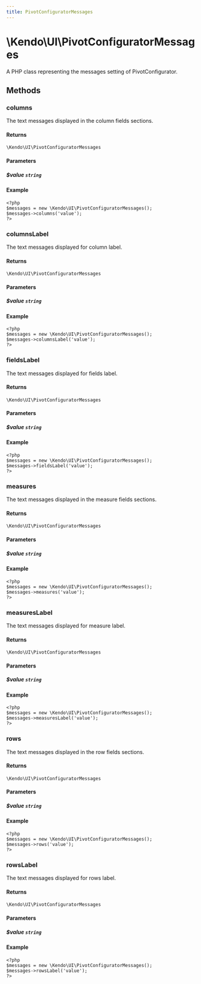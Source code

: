 ```yaml
---
title: PivotConfiguratorMessages
---
```


# \Kendo\UI\PivotConfiguratorMessages

A PHP class representing the messages setting of PivotConfigurator.


## Methods

### columns
The text messages displayed in the column fields sections.

#### Returns
`\Kendo\UI\PivotConfiguratorMessages`

#### Parameters

##### $value `string`



#### Example 
    <?php
    $messages = new \Kendo\UI\PivotConfiguratorMessages();
    $messages->columns('value');
    ?>

### columnsLabel
The text messages displayed for column label.

#### Returns
`\Kendo\UI\PivotConfiguratorMessages`

#### Parameters

##### $value `string`



#### Example 
    <?php
    $messages = new \Kendo\UI\PivotConfiguratorMessages();
    $messages->columnsLabel('value');
    ?>

### fieldsLabel
The text messages displayed for fields label.

#### Returns
`\Kendo\UI\PivotConfiguratorMessages`

#### Parameters

##### $value `string`



#### Example 
    <?php
    $messages = new \Kendo\UI\PivotConfiguratorMessages();
    $messages->fieldsLabel('value');
    ?>

### measures
The text messages displayed in the measure fields sections.

#### Returns
`\Kendo\UI\PivotConfiguratorMessages`

#### Parameters

##### $value `string`



#### Example 
    <?php
    $messages = new \Kendo\UI\PivotConfiguratorMessages();
    $messages->measures('value');
    ?>

### measuresLabel
The text messages displayed for measure label.

#### Returns
`\Kendo\UI\PivotConfiguratorMessages`

#### Parameters

##### $value `string`



#### Example 
    <?php
    $messages = new \Kendo\UI\PivotConfiguratorMessages();
    $messages->measuresLabel('value');
    ?>

### rows
The text messages displayed in the row fields sections.

#### Returns
`\Kendo\UI\PivotConfiguratorMessages`

#### Parameters

##### $value `string`



#### Example 
    <?php
    $messages = new \Kendo\UI\PivotConfiguratorMessages();
    $messages->rows('value');
    ?>

### rowsLabel
The text messages displayed for rows label.

#### Returns
`\Kendo\UI\PivotConfiguratorMessages`

#### Parameters

##### $value `string`



#### Example 
    <?php
    $messages = new \Kendo\UI\PivotConfiguratorMessages();
    $messages->rowsLabel('value');
    ?>

